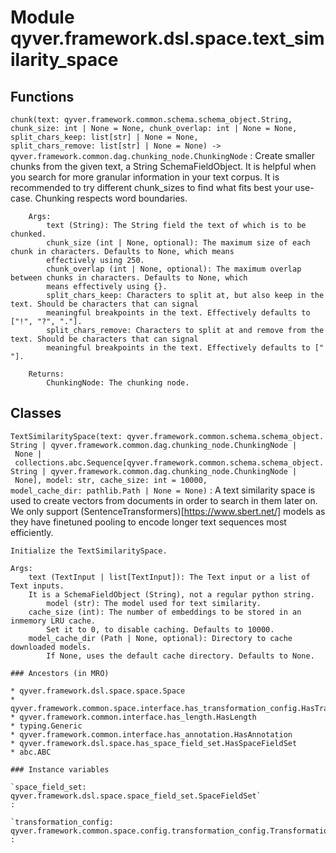 Module qyver.framework.dsl.space.text_similarity_space
============================================================

Functions
---------

`chunk(text: qyver.framework.common.schema.schema_object.String, chunk_size: int | None = None, chunk_overlap: int | None = None, split_chars_keep: list[str] | None = None, split_chars_remove: list[str] | None = None) ‑> qyver.framework.common.dag.chunking_node.ChunkingNode`
:   Create smaller chunks from the given text, a String SchemaFieldObject. It is helpful when you search
        for more granular information in your text corpus. It is recommended to try different chunk_sizes to
        find what fits best your use-case. Chunking respects word boundaries.
    
        Args:
            text (String): The String field the text of which is to be chunked.
            chunk_size (int | None, optional): The maximum size of each chunk in characters. Defaults to None, which means
            effectively using 250.
            chunk_overlap (int | None, optional): The maximum overlap between chunks in characters. Defaults to None, which
            means effectively using {}.
            split_chars_keep: Characters to split at, but also keep in the text. Should be characters that can signal
            meaningful breakpoints in the text. Effectively defaults to ["!", "?", "."].
            split_chars_remove: Characters to split at and remove from the text. Should be characters that can signal
            meaningful breakpoints in the text. Effectively defaults to ["
    "].
    
        Returns:
            ChunkingNode: The chunking node.

Classes
-------

`TextSimilaritySpace(text: qyver.framework.common.schema.schema_object.String | qyver.framework.common.dag.chunking_node.ChunkingNode | None | collections.abc.Sequence[qyver.framework.common.schema.schema_object.String | qyver.framework.common.dag.chunking_node.ChunkingNode | None], model: str, cache_size: int = 10000, model_cache_dir: pathlib.Path | None = None)`
:   A text similarity space is used to create vectors from documents in order to search in them
    later on. We only support (SentenceTransformers)[https://www.sbert.net/] models as they have
    finetuned pooling to encode longer text sequences most efficiently.
    
    Initialize the TextSimilaritySpace.
    
    Args:
        text (TextInput | list[TextInput]): The Text input or a list of Text inputs.
        It is a SchemaFieldObject (String), not a regular python string.
            model (str): The model used for text similarity.
        cache_size (int): The number of embeddings to be stored in an inmemory LRU cache.
            Set it to 0, to disable caching. Defaults to 10000.
        model_cache_dir (Path | None, optional): Directory to cache downloaded models.
            If None, uses the default cache directory. Defaults to None.

    ### Ancestors (in MRO)

    * qyver.framework.dsl.space.space.Space
    * qyver.framework.common.space.interface.has_transformation_config.HasTransformationConfig
    * qyver.framework.common.interface.has_length.HasLength
    * typing.Generic
    * qyver.framework.common.interface.has_annotation.HasAnnotation
    * qyver.framework.dsl.space.has_space_field_set.HasSpaceFieldSet
    * abc.ABC

    ### Instance variables

    `space_field_set: qyver.framework.dsl.space.space_field_set.SpaceFieldSet`
    :

    `transformation_config: qyver.framework.common.space.config.transformation_config.TransformationConfig[qyver.framework.common.data_types.Vector, str]`
    :
